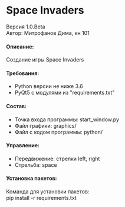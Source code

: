 # Space Invaders
Версия 1.0.Beta  
Автор: Митрофанов Дима, кн 101

#### Описание:
Cоздание игры Space Invaders  

#### Требования:
* Python версии не ниже 3.6
* PyQt5 c модулями из "requirements.txt"

#### Состав:
* Точка входа программы: start_window.py
* Файл графики: graphics/
* Файл с кодом программы: python/

#### Управление:
* Передвижение: стрелки left, right
* Стрельба: space

#### Установка пакетов:
Команда для установки пакетов:  
pip install -r requirements.txt
